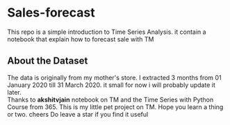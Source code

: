 # Sales-forecast
This repo is a simple introduction to Time Series Analysis. it contain a notebook that explain how to forecast sale with TM
## About the Dataset
The data is originally from my mother's store. I extracted 3 months from 01 January 2020 till 31 March 2020. it small for now i will probably update it later.
<br>
Thanks to <b>akshitvjain</b> notebook on TM and the Time Series with Python Course from 365. This is my little pet project on TM. Hope you learn a thing or two. cheers
Do leave a star if you find it useful 
